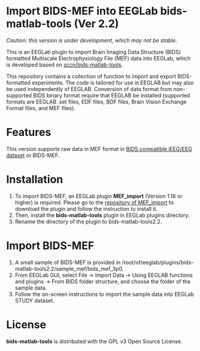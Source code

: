 Import BIDS-MEF into EEGLab bids-matlab-tools (Ver 2.2)
=======================================================

_Caution: this version is under development, which may not be stable._

This is an EEGLab plugin to import Brain Imaging Data Structure (BIDS) formatted Multiscale Electrophysiology File (MEF) data into EEGLab, which is developed based on [sccn/bids-matlab-tools](https://github.com/sccn/bids-matlab-tools).

This repository contains a collection of function to import and export BIDS-formatted experiments.
The code is tailored for use in EEGLAB but may also be used independently of EEGLAB.
Conversion of data format from non-supported BIDS binary format require that EEGLAB be installed (supported formats are EEGLAB .set files, EDF files, BDF files, Brain Vision Exchange Format files, and MEF files).

Features
========

This version supports raw data in MEF format in [BIDS compatible iEEG/EEG dataset](https://github.com/bids-standard/bids-starter-kit/wiki/Creating-a-BIDS-compatible-iEEG-dataset) or BIDS-MEF.

Installation
============
1. To import BIDS-MEF, an EEGLab plugin **MEF_import** (Version 1.16 or higher) is required. 
Please go to the [repository of MEF_import](https://github.com/jiecui/MEF_import) to download the plugin and follow the instruction to install it.
1. Then, install the **bids-matlab-tools** plugin in EEGLab plugins directory.
1. Rename the directory of the plugin to bids-matlab-tools2.2.

Import BIDS-MEF
===============
1. A small sample of BIDS-MEF is provided in /root/of/eeglab/plugins/bids-matlab-tools2.2/sample_mef/bids_mef_3p0.
1. From EEGLab GUI, select File -> Import Data -> Using EEGLAB functions and plugins -> From BIDS folder structure, and choose the folder of the sample data.
1. Follow the on-screen instructions to import the sample data into EEGLab STUDY dataset. 
 
License
=======
**bids-matlab-tools** is distributed with the GPL v3 Open Source License.
